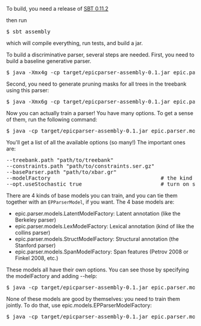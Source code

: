 To build, you need a release of [SBT 0.11.2](https://github.com/harrah/xsbt/wiki/Getting-Started-Setup)

then run 

<pre>
$ sbt assembly
</pre>

which will compile everything, run tests, and build a jar.

To build a discriminative parser, several steps are needed. First, you need to build a baseline generative parser.
<pre>
$ java -Xmx4g -cp target/epicparser-assembly-0.1.jar epic.parser.GenerativePipeline --treebank.path /path/to/treebank --baseParser.path xbar.gr
</pre>

Second, you need to generate pruning masks for all trees in the treebank using this parser:
<pre>
$ java -Xmx6g -cp target/epicparser-assembly-0.1.jar epic.parser.projections.ProjectTreebankToConstraints  --treebank.path /path/to/treebank --parser parsers/Gen.parser
</pre>

Now you can actually train a parser! You have many options. To get a sense of them, run the following command:
<pre>
$ java -cp target/epicparser-assembly-0.1.jar epic.parser.models.ParserPipeline --help
</pre>

You'll get a list of all the available options (so many!) The important ones are:

<pre>
--treebank.path "path/to/treebank"
--constraints.path "path/to/constraints.ser.gz"
--baseParser.path "path/to/xbar.gr"
--modelFactory                                   # the kind of parser to train. See below.
--opt.useStochastic true                         # turn on stochastic gradient
</pre>


There are 4 kinds of base models you can train, and you can tie them together with an `EPParserModel`, if you want. The 4 base models are:

  * epic.parser.models.LatentModelFactory: Latent annotation (like the Berkeley parser)
  * epic.parser.models.LexModelFactory: Lexical annotation (kind of like the collins parser)
  * epic.parser.models.StructModelFactory: Structural annotation (the Stanford parser)
  * epic.parser.models.SpanModelFactory: Span features (Petrov 2008 or Finkel 2008, etc.)

These models all have their own options. You can see those by specifying the modelFactory and adding --help: 
<pre>
$ java -cp target/epicparser-assembly-0.1.jar epic.parser.models.ParserPipeline --modelFactory "model" --help
</pre>

None of these models are good by themselves: you need to train them jointly. To do that, use epic.models.EPParserModelFactory:
<pre>
$ java -cp target/epicparser-assembly-0.1.jar epic.parser.models.ParserPipeline --modelFactory epic.models.EPParserModelFactory --model.0 "model the first" --model.1 "model the second" // etc.
</pre>
